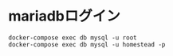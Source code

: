 

# mariadbログイン
``` 
docker-compose exec db mysql -u root
docker-compose exec db mysql -u homestead -p

```